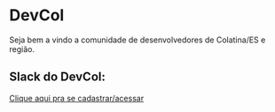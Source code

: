 # DevCol
Seja bem a vindo a comunidade de desenvolvedores de Colatina/ES e região.

## Slack do DevCol:

[Clique aqui pra se cadastrar/acessar](https://join.slack.com/t/devcol/shared_invite/enQtMjc1ODA2NTQ3NDQ3LWIxOTI0MzNiNmMyNDhiYjAwOWQzMThmMTY4NzhjZmIxYThkNDNlM2U1NWQxZWM1ZDQ4ZTc2MGQwM2I2ODY3MzM)
